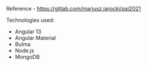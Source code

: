 Reference - https://gitlab.com/mariusz.jarocki/pai2021

Technologies used:
- Angular 13
- Angular Material
- Bulma
- Node.js
- MongoDB
